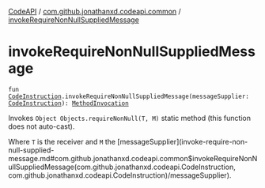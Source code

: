 [CodeAPI](../index.md) / [com.github.jonathanxd.codeapi.common](index.md) / [invokeRequireNonNullSuppliedMessage](.)

# invokeRequireNonNullSuppliedMessage

`fun `[`CodeInstruction`](../com.github.jonathanxd.codeapi/-code-instruction.md)`.invokeRequireNonNullSuppliedMessage(messageSupplier: `[`CodeInstruction`](../com.github.jonathanxd.codeapi/-code-instruction.md)`): `[`MethodInvocation`](../com.github.jonathanxd.codeapi.base/-method-invocation/index.md)

Invokes `Object Objects.requireNonNull(T, M)` static method (this function does not auto-cast).

Where `T` is the receiver and `M` the [messageSupplier](invoke-require-non-null-supplied-message.md#com.github.jonathanxd.codeapi.common$invokeRequireNonNullSuppliedMessage(com.github.jonathanxd.codeapi.CodeInstruction, com.github.jonathanxd.codeapi.CodeInstruction)/messageSupplier).

